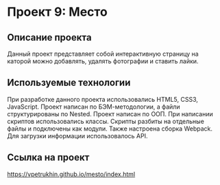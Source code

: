 # Проект 9: Место

## Описание проекта

Данный проект представляет собой интерактивную страницу на каторой можно добавлять, удалять фотографии и ставить лайки.

## Используемые технологии

При разработке данного проекта использовались HTML5, CSS3, JavaScript. Проект написан по БЭМ-методологии, а файли структурированы по Nested. Проект написан по ООП. При написании скриптов использовались классы. Скрипты разбиты на отдельные файлы и подключены как модули. Также настроена сборка Webpack.
Для загрузки информации использовалось API.

## Ссылка на проект

https://vpetrukhin.github.io/mesto/index.html
